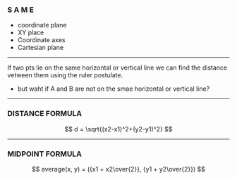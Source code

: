 ### S A M E

- coordinate plane 
- XY place 
- Coordinate axes 
- Cartesian plane 

---

If two pts lie on the same horizontal or vertical line we can find the distance vetween them using the ruler postulate.

- but waht if A and B are not on the smae horizontal or vertical line?

---

### DISTANCE FORMULA

$$
d = \sqrt{(x2-x1)^2+(y2-y1)^2}
$$

---

### MIDPOINT FORMULA

$$
average(x, y) = ({x1 + x2\over{2}}, {y1 + y2\over{2}})
$$

